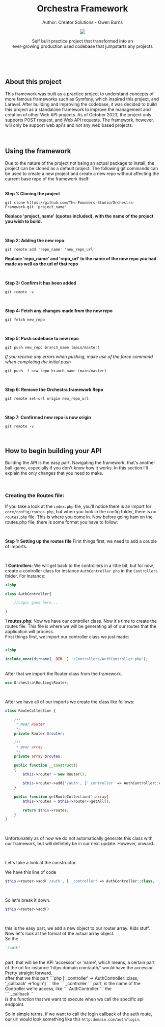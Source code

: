 <h1 align="center">
 Orchestra Framework
</h1>
<p align="center">
 Author: Creator Solutions - Owen Burns 
</p> 
<p align="center">
 <img src="https://owenburns.co.za/Orchestra/content/ink&quil.svg"/>
</p>

<p align="center">Self built practice project that transformed into an<br>ever-growing production used codebase that jumpstarts any projects</p>   
<br/><br/><br/>

## About this project
This framework was built as a practice project to understand concepts of more famous frameworks such as Symfony, which inspired this project, and Laravel. After building and improving the codebase, it was decided to build this project as a standalone framework to improve the management and creation of other Web API projects. As of October 2023, the project only supports POST request, and Web API requests. The framework, however, will only be support web api's and not any web based projects.   
<br/><br/>

## Using the framework
Due to the nature of the project not being an actual package to install, the project can be cloned as a default project. The following git commands can be used to create a new project and create a new repo without affecting the current base repo of the framework itself:      
<br/>

**Step 1: Cloning the project**
```
git clone https://github.com/The-Founders-Studio/Orchestra-Framework.git 'project_name'
```
__Replace 'project_name' (quotes included), with the name of the project you wish to build.__  

<br/>

**Step 2: Adding the new repo**  
```
git remote add 'repo_name' 'new_repo_url'
```
__Replace 'repo_name' and 'repo_url' to the name of the new repo you had made as well as the url of that repo__  

<br/>

**Step 3: Confirm it has been added**
```
git remote -v
```  

<br/>

**Step 4: Fetch any changes made from the new repo**
```
git fetch new_repo
```  

<br/>

**Step 5: Push codebase to new repo**
```
git push new_repo branch_name (main/master)
```
*If you receive any errors when pushing, make use of the force command when completing the initial push*
```
git push -f new_repo branch_name (main/master)
```  

<br/>

**Step 6: Remove the Orchestra framework Repo**
```
git remote set-url origin new_repo_url
```  

<br/>

**Step 7: Confirmed new repo is now origin**
```
git remote -v
```  

<br/>

## How to begin building your API
Building the API is the easy part. Navigating the framework, that's another ball-game, especially if you don't know how it works. In this section I'll explain the only changes that you need to make.  

<br/>

### Creating the Routes file:
If you take a look at the ```index.php``` file, you'll notice there is an import for ```core/config/routes.php```, but when you look in the config folder, there is no ```routes.php``` file. This is where you come in. Now before going ham on the routes.php file, there is some format you have to follow:  

<br/>

**Step 1: Setting up the routes file**
First things first, we need to add a couple of imports:  

<br/>

1 **Controllers:**
We will get back to the controllers in a little bit, but for now, create a controller class for instance ```AuthController.php``` in the ```Controllers``` folder. For instance:
```php
<?php

class AuthController{

    //Logic goes here...

}
```

1 **routes.php**:
Now we have our controller class. Now it's time to create the routes file. This file is where we will be generating all of our routes that the application will process.   <br />
First things first, we import our controller class we just made:
```php

<?php

include_once(dirname(__DIR__).'/Controllers/AuthController.php');

```
<br />
After that we import the Router class from the framework.   

<br />

```php
use Orchestra\Routing\Router;
```
<br />

After we have all of our imports we create the class like follows:
```php
class RouteCollection {
    
    /**
     * @var Router
     */
    private Router $router; 

    /**
     * @var array
     */
    private array $routes;

    public function __construct()
    {
        $this->router = new Router();

        $this->router->add('/auth', ['_controller' => AuthController::class, '_callback' =>'login']);
    }

    public function getRouteCollection():array{
        $this->routes = $this->router->getAll();

        return $this->routes;
    }
}
```
<br />

Unfortunately as of now we do not automatically generate this class with our framework, but will defintely be in our next update. However, onward...  

<br />

Let's take a look at the constructor.  <br />

We have this line of code 
```php 
$this->router->add('/auth', ['_controller' => AuthController::class, '_callback' =>'login']);
```  
<br />

So let's break it down.  <br />
```php
$this->router->add()
```  
<br />

this is the easy part, we add a new object to our router array. Kids stuff. Now let's look at the format of the actual array object.  <br />
So the 
```php
'/auth'
```
<br />
part, that will be the API 'accessor' or 'name', which means, a certain part of the url for instance 'https:domain.com/auth/' would have the accessor. Pretty straight forward.  <br />
after that we this part 
```php 
['_controller' => AuthController::class, '_callback' =>'login']
```
the 
```
_controller
```
part, is the name of the Controller we're access, like 
```
AuthController
```
the  <br /> 
```
_callback
```
<br />
is the function that we want to execute when we call the specific api endpoint.  <br />

So in simple terms, if we want to call the login callback of the auth route, our url would look something like this ```http:domain.com/auth/login```. 


